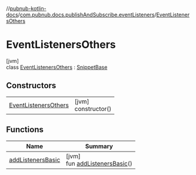 //[pubnub-kotlin-docs](../../../index.md)/[com.pubnub.docs.publishAndSubscribe.eventListeners](../index.md)/[EventListenersOthers](index.md)

# EventListenersOthers

[jvm]\
class [EventListenersOthers](index.md) : [SnippetBase](../../com.pubnub.docs/-snippet-base/index.md)

## Constructors

| | |
|---|---|
| [EventListenersOthers](-event-listeners-others.md) | [jvm]<br>constructor() |

## Functions

| Name | Summary |
|---|---|
| [addListenersBasic](add-listeners-basic.md) | [jvm]<br>fun [addListenersBasic](add-listeners-basic.md)() |
